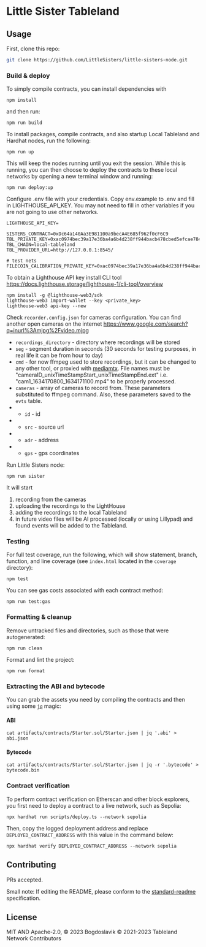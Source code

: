 # Little Sister Tableland


## Usage

First, clone this repo:

```sh
git clone https://github.com/LittleSisters/little-sisters-node.git
```

### Build & deploy

To simply compile contracts, you can install dependencies with 
```
npm install
```
and then run:

```
npm run build
```

To install packages, compile contracts, and also startup Local Tableland and Hardhat nodes, run the following:

```
npm run up
```

This will keep the nodes running until you exit the session. While this is running, you can then choose to deploy the contracts to these local networks by opening a new terminal window and running:

```
npm run deploy:up
```

Configure .env file with your credentials. Copy env.example to .env and fill in LIGHTHOUSE_API_KEY. 
You may not need to fill in other variables if you are not going to use other networks.
```
LIGHTHOUSE_API_KEY=

SISTERS_CONTRACT=0xDc64a140Aa3E981100a9becA4E685f962f0cF6C9
TBL_PRIVATE_KEY=0xac0974bec39a17e36ba4a6b4d238ff944bacb478cbed5efcae784d7bf4f2ff80
TBL_CHAIN=local-tableland
TBL_PROVIDER_URL=http://127.0.0.1:8545/

# test nets
FILECOIN_CALIBRATION_PRIVATE_KEY=0xac0974bec39a17e36ba4a6b4d238ff944bacb478cbed5efcae784d7bf4f2ff80
```

To obtain a Lighthouse API key install CLI tool https://docs.lighthouse.storage/lighthouse-1/cli-tool/overview
```
npm install -g @lighthouse-web3/sdk
lighthouse-web3 import-wallet --key <private_key>
lighthouse-web3 api-key --new
```

Check `recorder.config.json` for cameras configuration. You can find another open cameras on the internet
https://www.google.com/search?q=inurl%3Amjpg%2Fvideo.mjpg

* `recordings_directory` - directory where recordings will be stored
* `seg` - segment duration in seconds (30 seconds for testing purposes, in real life it can be from hour to day)
* `cmd` - for now  ffmpeg used to store recordings, but it can be changed to any other tool, or proxied with [mediamtx](https://github.com/bluenviron/mediamtx). 
File names must be "cameraID_unixTimeStampStart_unixTimeStampEnd.ext" i.e. "cam1_1634170800_1634171100.mp4" to be properly processed.
* `cameras` - array of cameras to record from. These parameters substituted to ffmpeg command. Also, these parameters saved to the `evts` table. 
* * `id` - id
* * `src` - source url
* * `adr` - address
* * `gps` - gps coordinates


Run Little Sisters node:
```
npm run sister
```

It will start 
1. recording from the cameras 
2. uploading the recordings to the LightHouse
3. adding the recordings to the local Tableland
4. in future video files will be AI processed (locally or using Lillypad) and found events will be added to the Tableland.


### Testing

For full test coverage, run the following, which will show statement, branch, function, and line coverage (see `index.html` located in the `coverage` directory):

```
npm test
```

You can see gas costs associated with each contract method:

```
npm run test:gas
```

### Formatting & cleanup

Remove untracked files and directories, such as those that were autogenerated:

```
npm run clean
```

Format and lint the project:

```
npm run format
```

### Extracting the ABI and bytecode

You can grab the assets you need by compiling the contracts and then using some [`jq`](https://jqlang.github.io/jq/) magic:

#### ABI

```shell
cat artifacts/contracts/Starter.sol/Starter.json | jq '.abi' > abi.json
```

#### Bytecode

```shell
cat artifacts/contracts/Starter.sol/Starter.json | jq -r '.bytecode' > bytecode.bin
```

### Contract verification

To perform contract verification on Etherscan and other block explorers, you first need to deploy a contract to a live network, such as Sepolia:

```shell
npx hardhat run scripts/deploy.ts --network sepolia
```

Then, copy the logged deployment address and replace `DEPLOYED_CONTRACT_ADDRESS` with this value in the command below:

```shell
npx hardhat verify DEPLOYED_CONTRACT_ADDRESS --network sepolia
```

## Contributing

PRs accepted.

Small note: If editing the README, please conform to the
[standard-readme](https://github.com/RichardLitt/standard-readme) specification.

## License

MIT AND Apache-2.0,
© 2023 Bogdoslavik
© 2021-2023 Tableland Network Contributors
